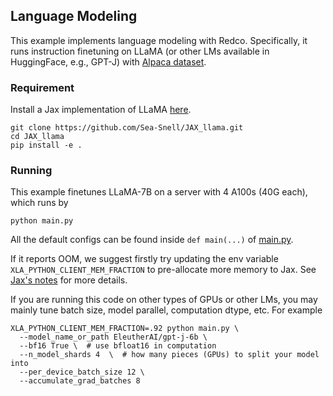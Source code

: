 ## Language Modeling

This example implements language modeling with Redco. 
Specifically, it runs instruction finetuning on LLaMA (or other LMs available in HuggingFace, e.g., GPT-J) with [Alpaca dataset](https://huggingface.co/datasets/tatsu-lab/alpaca). 

### Requirement
Install a Jax implementation of LLaMA [here](https://github.com/Sea-Snell/JAX_llama).
```shell
git clone https://github.com/Sea-Snell/JAX_llama.git
cd JAX_llama
pip install -e .
```

### Running

This example finetunes LLaMA-7B on a server with 4 A100s (40G each), which runs by
```shell
python main.py
```
All the default configs can be found inside ```def main(...)``` of [main.py](main.py).

If it reports OOM, we suggest firstly try updating the env variable ```XLA_PYTHON_CLIENT_MEM_FRACTION``` to pre-allocate more memory to Jax. 
See [Jax's notes](https://jax.readthedocs.io/en/latest/gpu_memory_allocation.html) for more details.

If you are running this code on other types of GPUs or other LMs, you may mainly tune batch size, model parallel, computation dtype, etc. For example  
```shell
XLA_PYTHON_CLIENT_MEM_FRACTION=.92 python main.py \
  --model_name_or_path EleutherAI/gpt-j-6b \
  --bf16 True \  # use bfloat16 in computation
  --n_model_shards 4  \  # how many pieces (GPUs) to split your model into
  --per_device_batch_size 12 \ 
  --accumulate_grad_batches 8 
```
